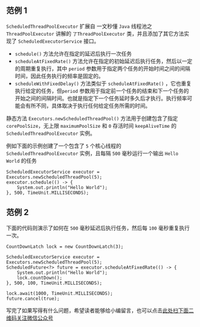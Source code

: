 ## 范例 1 ##
`ScheduledThreadPoolExecutor` 扩展自 一文秒懂 `Java` 线程池之 `ThreadPoolExecutor` 讲解的 `了ThreadPoolExecutor` 类，并且添加了其它方法实现了 `ScheduledExecutorService` 接口。

*  `schedule()` 方法允许在指定的延迟后执行一次任务
*  `scheduleAtFixedRate()` 方法允许在指定的初始延迟后执行任务，然后以一定的周期重复执行，其中 `period` 参数用于指定两个任务的开始时间之间的间隔时间，因此任务执行的频率是固定的。
*  `scheduleWithFixedDelay()` 方法类似于 `scheduleAtFixedRate()` ，它也重复执行给定的任务，但`period` 参数用于指定前一个任务的结束和下一个任务的开始之间的间隔时间。也就是指定下一个任务延时多久后才执行。执行频率可能会有所不同，具体取决于执行任何给定任务所需的时间。

静态方法 `Executors.newScheduledThreadPool()` 方法用于创建包含了指定 `corePoolSize`，无上限 `maximumPoolSize` 和 `0` 存活时间 `keepAliveTime` 的 `ScheduledThreadPoolExecutor` 实例。

例如下面的示例创建了一个包含了 `5` 个核心线程的 `ScheduledThreadPoolExecutor` 实例，且每隔 `500` 毫秒运行一个输出 `Hello World` 的任务

```
ScheduledExecutorService executor = Executors.newScheduledThreadPool(5);
executor.schedule(() -> {
    System.out.println("Hello World");
}, 500, TimeUnit.MILLISECONDS);
```

## 范例 2 ##

下面的代码则演示了如何在 `500` 毫秒延迟后执行任务，然后每 `100` 毫秒重复执行一次。

```
CountDownLatch lock = new CountDownLatch(3);

ScheduledExecutorService executor = Executors.newScheduledThreadPool(5);
ScheduledFuture<?> future = executor.scheduleAtFixedRate(() -> {
    System.out.println("Hello World");
    lock.countDown();
}, 500, 100, TimeUnit.MILLISECONDS);

lock.await(1000, TimeUnit.MILLISECONDS);
future.cancel(true);
```

写完了如果写得有什么问题，希望读者能够给小编留言，也可以点击[此处扫下面二维码关注微信公众号](https://www.ycbbs.vip/?p=28 "此处扫下面二维码关注微信公众号")